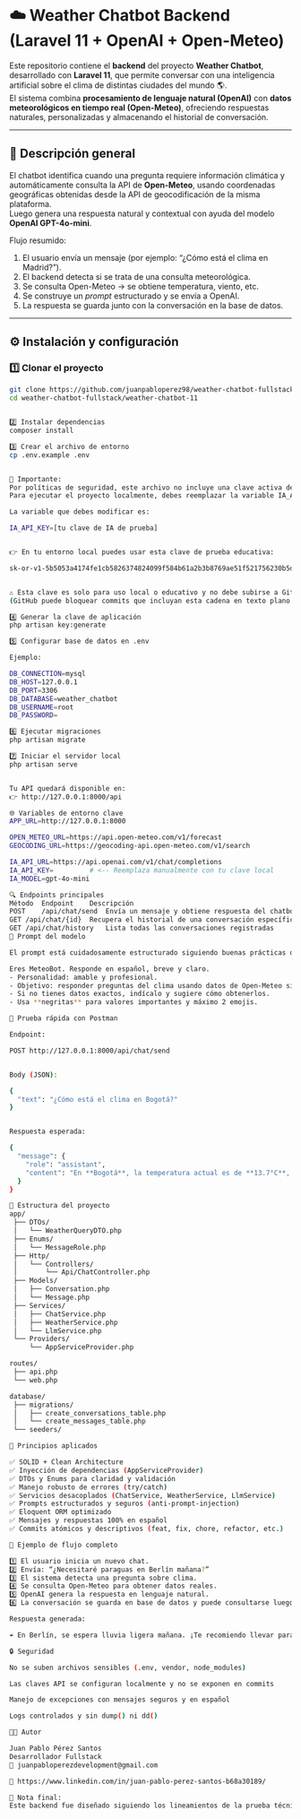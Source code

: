 # ☁️ Weather Chatbot Backend (Laravel 11 + OpenAI + Open-Meteo)

Este repositorio contiene el **backend** del proyecto **Weather Chatbot**, desarrollado con **Laravel 11**, que permite conversar con una inteligencia artificial sobre el clima de distintas ciudades del mundo 🌎.  
El sistema combina **procesamiento de lenguaje natural (OpenAI)** con **datos meteorológicos en tiempo real (Open-Meteo)**, ofreciendo respuestas naturales, personalizadas y almacenando el historial de conversación.

---

## 🧠 Descripción general

El chatbot identifica cuando una pregunta requiere información climática y automáticamente consulta la API de **Open-Meteo**, usando coordenadas geográficas obtenidas desde la API de geocodificación de la misma plataforma.  
Luego genera una respuesta natural y contextual con ayuda del modelo **OpenAI GPT-4o-mini**.

Flujo resumido:
1. El usuario envía un mensaje (por ejemplo: “¿Cómo está el clima en Madrid?”).
2. El backend detecta si se trata de una consulta meteorológica.
3. Se consulta Open-Meteo → se obtiene temperatura, viento, etc.
4. Se construye un *prompt* estructurado y se envía a OpenAI.
5. La respuesta se guarda junto con la conversación en la base de datos.

---

## ⚙️ Instalación y configuración

### 1️⃣ Clonar el proyecto
```bash
git clone https://github.com/juanpabloperez98/weather-chatbot-fullstack.git
cd weather-chatbot-fullstack/weather-chatbot-11


2️⃣ Instalar dependencias
composer install

3️⃣ Crear el archivo de entorno
cp .env.example .env


🧩 Importante:
Por políticas de seguridad, este archivo no incluye una clave activa de OpenAI.
Para ejecutar el proyecto localmente, debes reemplazar la variable IA_API_KEY en tu archivo .env con la siguiente clave de prueba local:

La variable que debes modificar es:

IA_API_KEY=[tu clave de IA de prueba]


👉 En tu entorno local puedes usar esta clave de prueba educativa:

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


⚠️ Esta clave es solo para uso local o educativo y no debe subirse a GitHub.
(GitHub puede bloquear commits que incluyan esta cadena en texto plano.)

4️⃣ Generar la clave de aplicación
php artisan key:generate

5️⃣ Configurar base de datos en .env

Ejemplo:

DB_CONNECTION=mysql
DB_HOST=127.0.0.1
DB_PORT=3306
DB_DATABASE=weather_chatbot
DB_USERNAME=root
DB_PASSWORD=

6️⃣ Ejecutar migraciones
php artisan migrate

7️⃣ Iniciar el servidor local
php artisan serve


Tu API quedará disponible en:
👉 http://127.0.0.1:8000/api

🌐 Variables de entorno clave
APP_URL=http://127.0.0.1:8000

OPEN_METEO_URL=https://api.open-meteo.com/v1/forecast
GEOCODING_URL=https://geocoding-api.open-meteo.com/v1/search

IA_API_URL=https://api.openai.com/v1/chat/completions
IA_API_KEY=         # <-- Reemplaza manualmente con tu clave local
IA_MODEL=gpt-4o-mini

🔍 Endpoints principales
Método	Endpoint	Descripción
POST	/api/chat/send	Envía un mensaje y obtiene respuesta del chatbot
GET	/api/chat/{id}	Recupera el historial de una conversación específica
GET	/api/chat/history	Lista todas las conversaciones registradas
🧠 Prompt del modelo

El prompt está cuidadosamente estructurado siguiendo buenas prácticas de prompt engineering:

Eres MeteoBot. Responde en español, breve y claro.
- Personalidad: amable y profesional.
- Objetivo: responder preguntas del clima usando datos de Open-Meteo si existen.
- Si no tienes datos exactos, indícalo y sugiere cómo obtenerlos.
- Usa **negritas** para valores importantes y máximo 2 emojis.

🧪 Prueba rápida con Postman

Endpoint:

POST http://127.0.0.1:8000/api/chat/send


Body (JSON):

{
  "text": "¿Cómo está el clima en Bogotá?"
}


Respuesta esperada:

{
  "message": {
    "role": "assistant",
    "content": "En **Bogotá**, la temperatura actual es de **13.7°C**, con cielo nublado 🌥️ y vientos suaves."
  }
}

🧩 Estructura del proyecto
app/
 ├── DTOs/
 │   └── WeatherQueryDTO.php
 ├── Enums/
 │   └── MessageRole.php
 ├── Http/
 │   └── Controllers/
 │       └── Api/ChatController.php
 ├── Models/
 │   ├── Conversation.php
 │   └── Message.php
 ├── Services/
 │   ├── ChatService.php
 │   ├── WeatherService.php
 │   └── LlmService.php
 └── Providers/
     └── AppServiceProvider.php

routes/
 ├── api.php
 └── web.php

database/
 ├── migrations/
 │   ├── create_conversations_table.php
 │   └── create_messages_table.php
 └── seeders/

🧱 Principios aplicados

✅ SOLID + Clean Architecture
✅ Inyección de dependencias (AppServiceProvider)
✅ DTOs y Enums para claridad y validación
✅ Manejo robusto de errores (try/catch)
✅ Servicios desacoplados (ChatService, WeatherService, LlmService)
✅ Prompts estructurados y seguros (anti-prompt-injection)
✅ Eloquent ORM optimizado
✅ Mensajes y respuestas 100% en español
✅ Commits atómicos y descriptivos (feat, fix, chore, refactor, etc.)

💬 Ejemplo de flujo completo

1️⃣ El usuario inicia un nuevo chat.
2️⃣ Envía: “¿Necesitaré paraguas en Berlín mañana?”
3️⃣ El sistema detecta una pregunta sobre clima.
4️⃣ Se consulta Open-Meteo para obtener datos reales.
5️⃣ OpenAI genera la respuesta en lenguaje natural.
6️⃣ La conversación se guarda en base de datos y puede consultarse luego.

Respuesta generada:

☔ En Berlín, se espera lluvia ligera mañana. ¡Te recomiendo llevar paraguas!

🔒 Seguridad

No se suben archivos sensibles (.env, vendor, node_modules)

Las claves API se configuran localmente y no se exponen en commits

Manejo de excepciones con mensajes seguros y en español

Logs controlados y sin dump() ni dd()

🧑‍💻 Autor

Juan Pablo Pérez Santos
Desarrollador Fullstack
📧 juanpabloperezdevelopment@gmail.com

💼 https://www.linkedin.com/in/juan-pablo-perez-santos-b68a30189/

🧾 Nota final:
Este backend fue diseñado siguiendo los lineamientos de la prueba técnica, con una arquitectura clara, desacoplada y documentada, asegurando una experiencia fluida tanto para el usuario como para el evaluador.